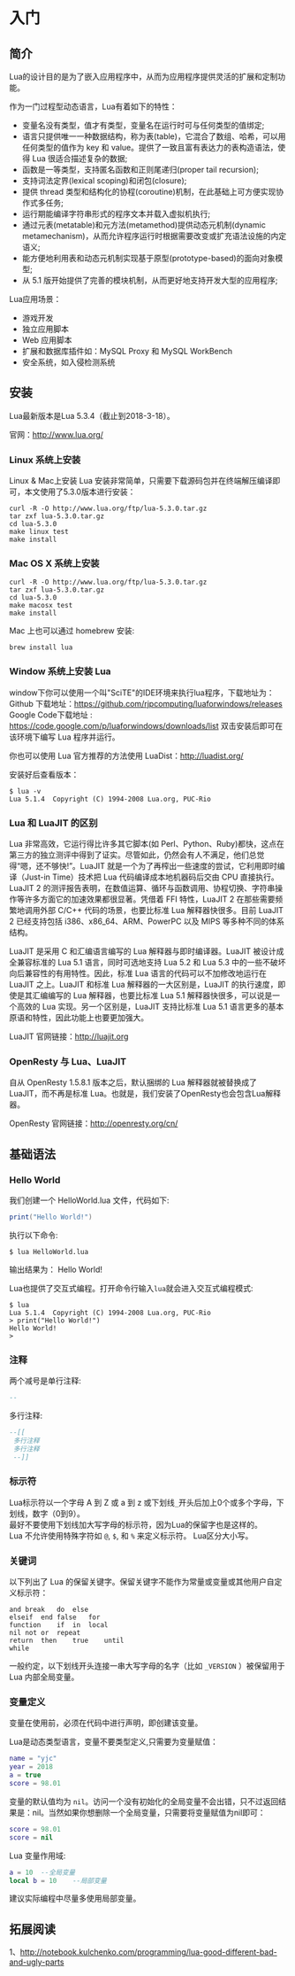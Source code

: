 ﻿# 入门

## 简介

Lua的设计目的是为了嵌入应用程序中，从而为应用程序提供灵活的扩展和定制功能。  

作为一门过程型动态语言，Lua有着如下的特性：

- 变量名没有类型，值才有类型，变量名在运行时可与任何类型的值绑定;
- 语言只提供唯一一种数据结构，称为表(table)，它混合了数组、哈希，可以用任何类型的值作为 key 和 value。提供了一致且富有表达力的表构造语法，使得 Lua 很适合描述复杂的数据;
- 函数是一等类型，支持匿名函数和正则尾递归(proper tail recursion);
- 支持词法定界(lexical scoping)和闭包(closure);
- 提供 thread 类型和结构化的协程(coroutine)机制，在此基础上可方便实现协作式多任务;
- 运行期能编译字符串形式的程序文本并载入虚拟机执行;
- 通过元表(metatable)和元方法(metamethod)提供动态元机制(dynamic metamechanism)，从而允许程序运行时根据需要改变或扩充语法设施的内定语义;
- 能方便地利用表和动态元机制实现基于原型(prototype-based)的面向对象模型;
- 从 5.1 版开始提供了完善的模块机制，从而更好地支持开发大型的应用程序;


Lua应用场景：
- 游戏开发
- 独立应用脚本
- Web 应用脚本
- 扩展和数据库插件如：MySQL Proxy 和 MySQL WorkBench
- 安全系统，如入侵检测系统

## 安装

Lua最新版本是Lua 5.3.4（截止到2018-3-18）。  

官网：http://www.lua.org/

### Linux 系统上安装

Linux & Mac上安装 Lua 安装非常简单，只需要下载源码包并在终端解压编译即可，本文使用了5.3.0版本进行安装：
```
curl -R -O http://www.lua.org/ftp/lua-5.3.0.tar.gz
tar zxf lua-5.3.0.tar.gz
cd lua-5.3.0
make linux test
make install
```

### Mac OS X 系统上安装

```
curl -R -O http://www.lua.org/ftp/lua-5.3.0.tar.gz
tar zxf lua-5.3.0.tar.gz
cd lua-5.3.0
make macosx test
make install
```

Mac 上也可以通过 homebrew 安装:
```
brew install lua
```

### Window 系统上安装 Lua

window下你可以使用一个叫"SciTE"的IDE环境来执行lua程序，下载地址为：
Github 下载地址：https://github.com/rjpcomputing/luaforwindows/releases
Google Code下载地址 : https://code.google.com/p/luaforwindows/downloads/list
双击安装后即可在该环境下编写 Lua 程序并运行。

你也可以使用 Lua 官方推荐的方法使用 LuaDist：http://luadist.org/

安装好后查看版本：
```
$ lua -v
Lua 5.1.4  Copyright (C) 1994-2008 Lua.org, PUC-Rio
```

### Lua 和 LuaJIT 的区别

Lua 非常高效，它运行得比许多其它脚本(如 Perl、Python、Ruby)都快，这点在第三方的独立测评中得到了证实。尽管如此，仍然会有人不满足，他们总觉得“嗯，还不够快!”。LuaJIT 就是一个为了再榨出一些速度的尝试，它利用即时编译（Just-in Time）技术把 Lua 代码编译成本地机器码后交由 CPU 直接执行。LuaJIT 2 的测评报告表明，在数值运算、循环与函数调用、协程切换、字符串操作等许多方面它的加速效果都很显著。凭借着 FFI 特性，LuaJIT 2 在那些需要频繁地调用外部 C/C++ 代码的场景，也要比标准 Lua 解释器快很多。目前 LuaJIT 2 已经支持包括 i386、x86_64、ARM、PowerPC 以及 MIPS 等多种不同的体系结构。

LuaJIT 是采用 C 和汇编语言编写的 Lua 解释器与即时编译器。LuaJIT 被设计成全兼容标准的 Lua 5.1 语言，同时可选地支持 Lua 5.2 和 Lua 5.3 中的一些不破坏向后兼容性的有用特性。因此，标准 Lua 语言的代码可以不加修改地运行在 LuaJIT 之上。LuaJIT 和标准 Lua 解释器的一大区别是，LuaJIT 的执行速度，即使是其汇编编写的 Lua 解释器，也要比标准 Lua 5.1 解释器快很多，可以说是一个高效的 Lua 实现。另一个区别是，LuaJIT 支持比标准 Lua 5.1 语言更多的基本原语和特性，因此功能上也要更加强大。

LuaJIT 官网链接：http://luajit.org

### OpenResty 与 Lua、LuaJIT

自从 OpenResty 1.5.8.1 版本之后，默认捆绑的 Lua 解释器就被替换成了 LuaJIT，而不再是标准 Lua。也就是，我们安装了OpenResty也会包含Lua解释器。

OpenResty 官网链接：http://openresty.org/cn/

##  基础语法

### Hello World

我们创建一个 HelloWorld.lua 文件，代码如下:

``` lua
print("Hello World!")
```

执行以下命令:
```
$ lua HelloWorld.lua
```
输出结果为：
Hello World!

Lua也提供了交互式编程。打开命令行输入`lua`就会进入交互式编程模式:
```
$ lua
Lua 5.1.4  Copyright (C) 1994-2008 Lua.org, PUC-Rio
> print("Hello World!")
Hello World!
>
```

### 注释

两个减号是单行注释:
``` lua
--
```

多行注释:
``` lua
--[[
 多行注释
 多行注释
 --]]
```
 
### 标示符

Lua标示符以一个字母 A 到 Z 或 a 到 z 或下划线`_`开头后加上0个或多个字母，下划线，数字（0到9）。  
最好不要使用下划线加大写字母的标示符，因为Lua的保留字也是这样的。   
Lua 不允许使用特殊字符如 `@`, `$`, 和 `%` 来定义标示符。 
Lua区分大小写。

### 关键词

以下列出了 Lua 的保留关键字。保留关键字不能作为常量或变量或其他用户自定义标示符：
```
and	break	do	else
elseif	end	false	for
function	if	in	local
nil	not	or	repeat
return	then	true	until
while		
```	
一般约定，以下划线开头连接一串大写字母的名字（比如 `_VERSION` ）被保留用于 Lua 内部全局变量。  
 
 
### 变量定义

变量在使用前，必须在代码中进行声明，即创建该变量。  

Lua是动态类型语言，变量不要类型定义,只需要为变量赋值：

``` lua
name = "yjc"
year = 2018
a = true
score = 98.01
```

变量的默认值均为 `nil`。访问一个没有初始化的全局变量不会出错，只不过返回结果是：nil。当然如果你想删除一个全局变量，只需要将变量赋值为nil即可：
``` lua
score = 98.01
score = nil
```

Lua 变量作用域:
``` lua
a = 10	--全局变量
local b = 10 	--局部变量
```
建议实际编程中尽量多使用局部变量。


## 拓展阅读
1、http://notebook.kulchenko.com/programming/lua-good-different-bad-and-ugly-parts




